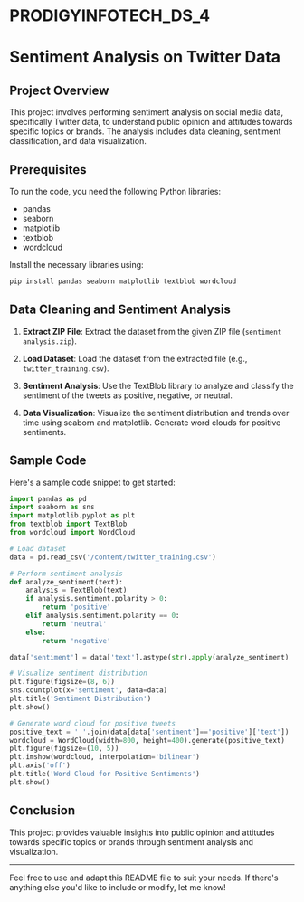 # PRODIGYINFOTECH_DS_4

# Sentiment Analysis on Twitter Data

## Project Overview

This project involves performing sentiment analysis on social media data, specifically Twitter data, to understand public opinion and attitudes towards specific topics or brands. The analysis includes data cleaning, sentiment classification, and data visualization.

## Prerequisites

To run the code, you need the following Python libraries:
- pandas
- seaborn
- matplotlib
- textblob
- wordcloud

Install the necessary libraries using:

```bash
pip install pandas seaborn matplotlib textblob wordcloud
```

## Data Cleaning and Sentiment Analysis

1. **Extract ZIP File**:
   Extract the dataset from the given ZIP file (`sentiment analysis.zip`).

2. **Load Dataset**:
   Load the dataset from the extracted file (e.g., `twitter_training.csv`).

3. **Sentiment Analysis**:
   Use the TextBlob library to analyze and classify the sentiment of the tweets as positive, negative, or neutral.

4. **Data Visualization**:
   Visualize the sentiment distribution and trends over time using seaborn and matplotlib. Generate word clouds for positive sentiments.

## Sample Code

Here's a sample code snippet to get started:

```python
import pandas as pd
import seaborn as sns
import matplotlib.pyplot as plt
from textblob import TextBlob
from wordcloud import WordCloud

# Load dataset
data = pd.read_csv('/content/twitter_training.csv')

# Perform sentiment analysis
def analyze_sentiment(text):
    analysis = TextBlob(text)
    if analysis.sentiment.polarity > 0:
        return 'positive'
    elif analysis.sentiment.polarity == 0:
        return 'neutral'
    else:
        return 'negative'

data['sentiment'] = data['text'].astype(str).apply(analyze_sentiment)

# Visualize sentiment distribution
plt.figure(figsize=(8, 6))
sns.countplot(x='sentiment', data=data)
plt.title('Sentiment Distribution')
plt.show()

# Generate word cloud for positive tweets
positive_text = ' '.join(data[data['sentiment']=='positive']['text'])
wordcloud = WordCloud(width=800, height=400).generate(positive_text)
plt.figure(figsize=(10, 5))
plt.imshow(wordcloud, interpolation='bilinear')
plt.axis('off')
plt.title('Word Cloud for Positive Sentiments')
plt.show()
```

## Conclusion

This project provides valuable insights into public opinion and attitudes towards specific topics or brands through sentiment analysis and visualization.

---

Feel free to use and adapt this README file to suit your needs. If there's anything else you'd like to include or modify, let me know!
